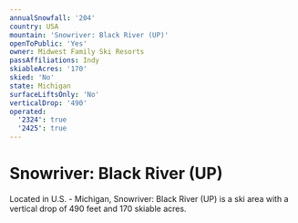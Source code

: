 ```yaml
---
annualSnowfall: '204'
country: USA
mountain: 'Snowriver: Black River (UP)'
openToPublic: 'Yes'
owner: Midwest Family Ski Resorts
passAffiliations: Indy
skiableAcres: '170'
skied: 'No'
state: Michigan
surfaceLiftsOnly: 'No'
verticalDrop: '490'
operated:
  '2324': true
  '2425': true
---
```



# Snowriver: Black River (UP)

Located in U.S. - Michigan, Snowriver: Black River (UP) is a ski area with a vertical drop of 490 feet and 170 skiable acres.
